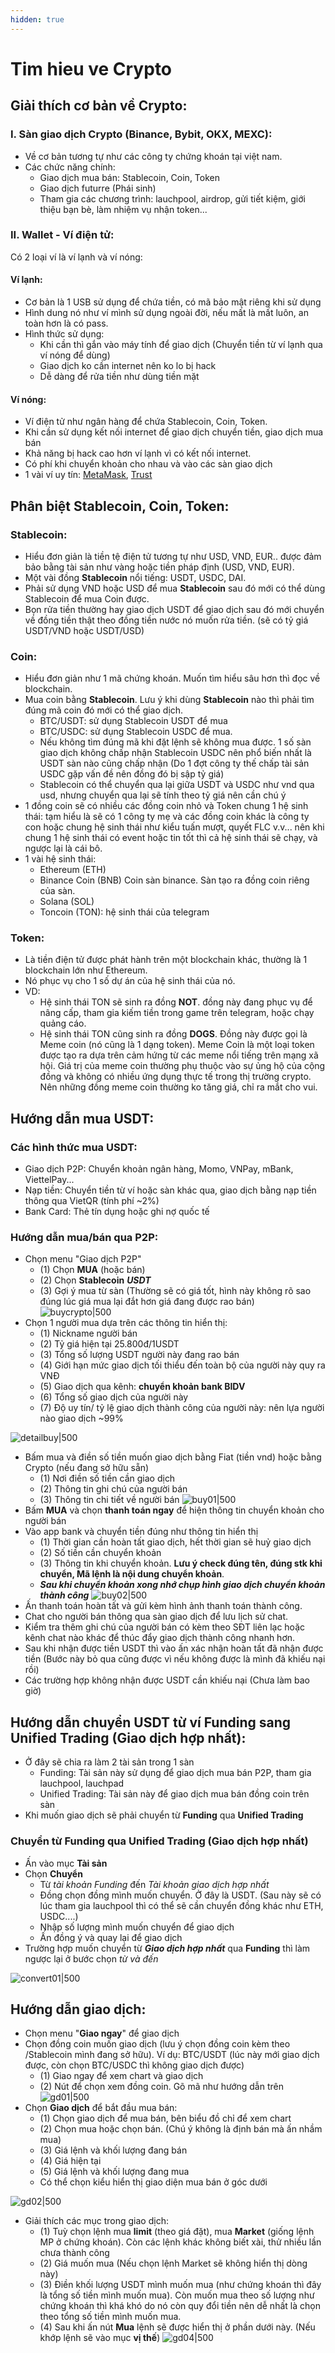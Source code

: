 ```yaml
---
hidden: true
---
```


# Tim hieu ve Crypto

## Giải thích cơ bản về Crypto:

### I. Sàn giao dịch Crypto (Binance, Bybit, OKX, MEXC):

* Về cơ bản tương tự như các công ty chứng khoán tại việt nam.
* Các chức năng chính:
  * Giao dịch mua bán: Stablecoin, Coin, Token
  * Giao dịch futurre (Phái sinh)
  * Tham gia các chương trình: lauchpool, airdrop, gửi tiết kiệm, giới thiệu bạn bè, làm nhiệm vụ nhận token...

### II. Wallet - Ví điện tử:

Có 2 loại ví là ví lạnh và ví nóng:

#### Ví lạnh:

* Cơ bản là 1 USB sử dụng để chứa tiền, có mã bảo mật riêng khi sử dụng
* Hình dung nó như ví mình sử dụng ngoài đời, nếu mất là mất luôn, an toàn hơn là có pass.
* Hình thức sử dụng:
  * Khi cần thì gắn vào máy tính để giao dịch (Chuyển tiền từ ví lạnh qua ví nóng để dùng)
  * Giao dịch ko cần internet nên ko lo bị hack
  * Dễ dàng để rửa tiền như dùng tiền mặt

#### Ví nóng:

* Ví điện tử như ngân hàng để chứa Stablecoin, Coin, Token.
* Khi cần sử dụng kết nối internet để giao dịch chuyển tiền, giao dịch mua bán
* Khả năng bị hack cao hơn ví lạnh vì có kết nối internet.
* Có phí khi chuyển khoản cho nhau và vào các sàn giao dịch
* 1 vài ví uy tín: [MetaMask](https://metamask.io/snaps/), [Trust](https://trustwallet.com/vi)

## Phân biệt Stablecoin, Coin, Token:

### Stablecoin:

* Hiểu đơn giản là tiền tệ điện tử tương tự như USD, VND, EUR.. được đảm bảo bằng tài sản như vàng hoặc tiền pháp định (USD, VND, EUR).
* Một vài đồng **Stablecoin** nổi tiếng: USDT, USDC, DAI.
* Phải sử dụng VND hoặc USD để mua **Stablecoin** sau đó mới có thể dùng Stablecoin để mua Coin được.
* Bọn rửa tiền thường hay giao dịch USDT để giao dịch sau đó mới chuyển về đồng tiền thật theo đồng tiền nước nó muốn rửa tiền. (sẽ có tỷ giá USDT/VND hoặc USDT/USD)

### Coin:

* Hiểu đơn giản như 1 mã chứng khoán. Muốn tìm hiểu sâu hơn thì đọc về blockchain.
* Mua coin bằng **Stablecoin**. Lưu ý khi dùng **Stablecoin** nào thì phải tìm đúng mã coin đó mới có thể giao dịch.
  * BTC/USDT: sử dụng Stablecoin USDT để mua
  * BTC/USDC: sử dụng Stablecoin USDC để mua.
  * Nếu không tìm đúng mã khi đặt lệnh sẽ không mua được. 1 số sàn giao dịch không chấp nhận Stablecoin USDC nên phổ biến nhất là USDT sàn nào cũng chấp nhận (Do 1 đợt công ty thế chấp tài sản USDC gặp vấn đề nên đồng đó bị sập tỷ giá)
  * Stablecoin có thể chuyển qua lại giữa USDT và USDC như vnd qua usd, nhưng chuyển qua lại sẽ tính theo tỷ giá nên cần chú ý
* 1 đồng coin sẽ có nhiều các đồng coin nhỏ và Token chung 1 hệ sinh thái: tạm hiểu là sẽ có 1 công ty mẹ và các đồng coin khác là công ty con hoặc chung hệ sinh thái như kiểu tuấn mượt, quyết FLC v.v... nên khi chung 1 hệ sinh thái có event hoặc tin tốt thì cả hệ sinh thái sẽ chạy, và ngược lại là cái bô.
* 1 vài hệ sinh thái:
  * Ethereum (ETH)
  * Binance Coin (BNB) Coin sàn binance. Sàn tạo ra đồng coin riêng của sàn.
  * Solana (SOL)
  * Toncoin (TON): hệ sinh thái của telegram

### Token:

* Là tiền điện tử được phát hành trên một blockchain khác, thường là 1 blockchain lớn như Ethereum.
* Nó phục vụ cho 1 số dự án của hệ sinh thái của nó.
* VD:
  * Hệ sinh thái TON sẽ sinh ra đồng **NOT**. đồng này đang phục vụ để nâng cấp, tham gia kiếm tiền trong game trên telegram, hoặc chạy quảng cáo.
  * Hệ sinh thái TON cũng sinh ra đồng **DOGS**. Đồng này được gọi là Meme coin (nó cũng là 1 dạng token). Meme Coin là một loại token được tạo ra dựa trên cảm hứng từ các meme nổi tiếng trên mạng xã hội. Giá trị của meme coin thường phụ thuộc vào sự ủng hộ của cộng đồng và không có nhiều ứng dụng thực tế trong thị trường crypto. Nên những đồng meme coin thường ko tăng giá, chỉ ra mắt cho vui.

## Hướng dẫn mua USDT:

### Các hình thức mua USDT:

* Giao dịch P2P: Chuyển khoản ngân hàng, Momo, VNPay, mBank, ViettelPay...
* Nạp tiền: Chuyển tiền từ ví hoặc sàn khác qua, giao dịch bằng nạp tiền thông qua VietQR (tính phí \~2%)
* Bank Card: Thẻ tín dụng hoặc ghi nợ quốc tế

### Hướng dẫn mua/bán qua P2P:

* Chọn menu "Giao dịch P2P"
  * (1) Chọn **MUA** (hoặc bán)
  * (2) Chọn **Stablecoin** _**USDT**_
  * (3) Gợi ý mua từ sàn (Thường sẽ có giá tốt, hình này không rõ sao đúng lúc giá mua lại đắt hơn giá đang được rao bán) ![buycrypto|500](https://i.imgur.com/HGORyAd.jpeg)
* Chọn 1 người mua dựa trên các thông tin hiển thị:
  * (1) Nickname người bán
  * (2) Tỷ giá hiện tại 25.800đ/1USDT
  * (3) Tổng số lượng USDT người này đang rao bán
  * (4) Giới hạn mức giao dịch tối thiểu đến toàn bộ của người này quy ra VNĐ
  * (5) Giao dịch qua kênh: **chuyển khoản bank BIDV**
  * (6) Tổng số giao dịch của người này
  * (7) Độ uy tín/ tỷ lệ giao dịch thành công của người này: nên lựa người nào giao dịch \~99%

![detailbuy|500](https://i.imgur.com/LeIESoZ.jpeg)

* Bấm mua và điền số tiền muốn giao dịch bằng Fiat (tiền vnd) hoặc bằng Crypto (nếu đang sở hữu sẵn)
  * (1) Nơi điền số tiền cần giao dịch
  * (2) Thông tin ghi chú của người bán
  * (3) Thông tin chi tiết về người bán ![buy01|500](https://i.imgur.com/KiDcEiz.jpeg)
* Bấm **MUA** và chọn **thanh toán ngay** để hiện thông tin chuyển khoản cho người bán
* Vào app bank và chuyển tiền đúng như thông tin hiển thị
  * (1) Thời gian cần hoàn tất giao dịch, hết thời gian sẽ huỷ giao dịch
  * (2) Số tiền cần chuyển khoản
  * (3) Thông tin khi chuyển khoản. **Lưu ý check đúng tên, đúng stk khi chuyển, Mã lệnh là nội dung chuyển khoản**.
  * _**Sau khi chuyển khoản xong nhớ chụp hình giao dịch chuyển khoản thành công**_ ![buy02|500](https://i.imgur.com/RO9Kwjc.jpeg)
* Ấn thanh toán hoàn tất và gửi kèm hình ảnh thanh toán thành công.
* Chat cho người bán thông qua sàn giao dịch để lưu lịch sử chat.
* Kiểm tra thêm ghi chú của người bán có kèm theo SĐT liên lạc hoặc kênh chat nào khác để thúc đẩy giao dịch thành công nhanh hơn.
* Sau khi nhận được tiền USDT thì vào ấn xác nhận hoàn tất đã nhận được tiền (Bước này bỏ qua cũng được vì nếu không được là mình đã khiếu nại rồi)
* Các trường hợp không nhận được USDT cần khiếu nại (Chưa làm bao giờ)

## Hướng dẫn chuyển USDT từ ví Funding sang Unified Trading (Giao dịch hợp nhất):

* Ở đây sẽ chia ra làm 2 tài sản trong 1 sàn
  * Funding: Tài sản này sử dụng để giao dịch mua bán P2P, tham gia lauchpool, lauchpad
  * Unified Trading: Tài sản này để giao dịch mua bán đồng coin trên sàn
* Khi muốn giao dịch sẽ phải chuyển từ **Funding** qua **Unified Trading**

### Chuyển từ **Funding** qua **Unified Trading** (Giao dịch hợp nhất)

* Ấn vào mục **Tài sản**
* Chọn **Chuyển**
  * Từ _tài khoản Funding_ đến _Tài khoản giao dịch hợp nhất_
  * Đồng chọn đồng mình muốn chuyển. Ở đây là USDT. (Sau này sẽ có lúc tham gia lauchpool thì có thể sẽ cần chuyển đồng khác như ETH, USDC....)
  * Nhập số lượng mình muốn chuyển để giao dịch
  * Ấn đồng ý và quay lại để giao dịch
* Trường hợp muốn chuyển từ _**Giao dịch hợp nhất**_ qua **Funding** thì làm ngược lại ở bước chọn _từ và đến_

![convert01|500](https://i.imgur.com/jJ6LkSN.jpeg)

## Hướng dẫn giao dịch:

* Chọn menu "**Giao ngay**" để giao dịch
* Chọn đồng coin muốn giao dịch (lưu ý chọn đồng coin kèm theo /Stablecoin mình đang sở hữu). Ví dụ: BTC/USDT (lúc này mới giao dịch được, còn chọn BTC/USDC thì không giao dịch được)
  * (1) Giao ngay để xem chart và giao dịch
  * (2) Nút để chọn xem đồng coin. Gõ mã như hướng dẫn trên ![gd01|500](https://i.imgur.com/1o6Neln.jpeg)
* Chọn **Giao dịch** để bắt đầu mua bán:
  * (1) Chọn giao dịch để mua bán, bên biểu đồ chỉ để xem chart
  * (2) Chọn mua hoặc chọn bán. (Chú ý không là định bán mà ấn nhầm mua)
  * (3) Giá lệnh và khối lượng đang bán
  * (4) Giá hiện tại
  * (5) Giá lệnh và khối lượng đang mua
  * Có thể chọn kiểu hiển thị giao diện mua bán ở góc dưới

![gd02|500](https://i.imgur.com/SYHSIDE.jpeg)

* Giải thích các mục trong giao dịch:
  * (1) Tuỳ chọn lệnh mua **limit** (theo giá đặt), mua **Market** (giống lệnh MP ở chứng khoán). Còn các lệnh khác không biết xài, thử nhiều lần chưa thành công
  * (2) Giá muốn mua (Nếu chọn lệnh Market sẽ không hiển thị dòng này)
  * (3) Điền khối lượng USDT mình muốn mua (như chứng khoán thì đây là tổng số tiền mình muốn mua). Còn muốn mua theo số lượng như chứng khoán thì khá khó do nó còn quy đổi tiền nên dễ nhất là chọn theo tổng số tiền mình muốn mua.
  * (4) Sau khi ấn nút **Mua** lệnh sẽ được hiển thị ở phần dưới này. (Nếu khớp lệnh sẽ vào mục **vị thế**) ![gd04|500](https://i.imgur.com/TY6ckWH.jpeg)
